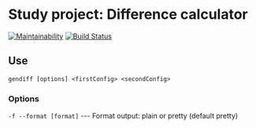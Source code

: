 # Study project: Difference calculator
[![Maintainability](https://api.codeclimate.com/v1/badges/f2e328122369de775267/maintainability)](https://codeclimate.com/github/cognitive-cake/project-lvl2-s269/maintainability) [![Build Status](https://travis-ci.org/cognitive-cake/project-lvl2-s269.svg?branch=master)](https://travis-ci.org/cognitive-cake/project-lvl2-s269)

## Use

`gendiff [options] <firstConfig> <secondConfig>`

### Options

`-f --format [format]`  ---  Format output: plain or pretty (default pretty)
